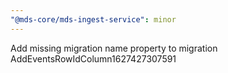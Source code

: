 ```yaml
---
"@mds-core/mds-ingest-service": minor
---
```


Add missing migration name property to migration AddEventsRowIdColumn1627427307591
